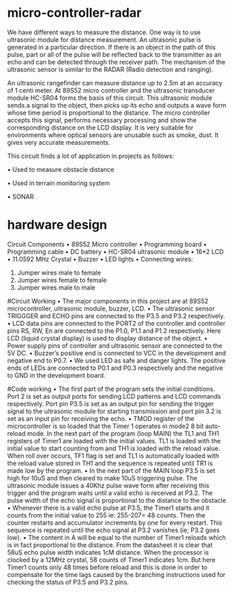 # micro-controller-radar

We have different ways to measure the distance. One way is to use ultrasonic module for distance measurement. An ultrasonic pulse is generated in a particular direction. If there is an object in the path of this pulse, part or all of the pulse will be reflected back to the transmitter as an echo and can be detected through the receiver path. The mechanism of the ultrasonic sensor is similar to the RADAR (Radio detection and ranging).

An ultrasonic rangefinder can measure distance up to 2.5m at an accuracy of 1 centi meter. At 89S52 micro controller and the ultrasonic transducer module HC-SR04 forms the basis of this circuit. This ultrasonic module sends a signal to the object, then picks up its echo and outputs a wave form whose time period is proportional to the distance. The micro controller accepts this signal, performs necessary processing and show the corresponding distance on the LCD display. It is very suitable for environments where optical sensors are unusable such as smoke, dust. It gives very accurate measurements.


This circuit finds a lot of application in projects as follows:

•	Used to measure obstacle distance

•	Used in terrain monitoring system

•	SONAR

# hardware design

Circuit Components 
•	89S52 Micro controller 
•	Programming board
•	Programming cable
•	DC battery
•	HC-SR04 ultrasonic module
•	16*2 LCD
•	11.0592 MHz Crystal
•	Buzzer
•	LED lights
•	Connecting wires:
1.	Jumper wires male to female
2.	Jumper wires female to female
3.	Jumper wires male to male

#Circuit Working
•	The major components in this project are at 89S52 microcontroller, ultrasonic module, buzzer, LCD. 
•	The ultrasonic sensor TRIGGGER and ECHO pins are connected to the P3.5 and P3.2 respectively.  
•	LCD data pins are connected to the PORT2 of the controller and controller pins RS, RW, En are connected to the P1.0, P1.1 and P1.2 respectively. Here LCD (liquid crystal display) is used to display distance of the object. 
•	Power supply pins of controller and ultrasonic sensor are connected to the 5V DC. 
•	Buzzer’s positive end is connected to VCC in the development and negative end to P0.7. 
•	We used LED as safe and danger lights. The positive ends of LEDs are connected to P0.1 and P0.3 respectively and the negative to GND in the development board. 

#Code working
•	The first part of the program sets the initial conditions. Port 2 is set as output ports for sending LCD patterns and LCD commands respectively. Port pin P3.5 is set as an output pin for sending the trigger signal to the ultrasonic module for starting transmission and port pin 3.2 is set as an input pin for receiving the echo. 
•	TMOD register of the microcontroller is so loaded that the Timer 1 operates in mode2 8 bit auto-reload mode. In the next part of the program (loop MAIN) the TL1 and TH1 registers of Timer1 are loaded with the initial values. TL1 is loaded with the initial value to start counting from and TH1 is loaded with the reload value.  When roll over occurs, TF1 flag is set and TL1 is automatically loaded with the reload value stored in TH1 and the sequence is repeated until TR1 is made low by the program.
•	In the next part of the MAIN loop P3.5 is set high for 10uS and then cleared to make 10uS triggering pulse. The ultrasonic module issues a 40Khz pulse wave form after receiving this trigger and the program waits until a valid echo is received at P3.2. The pulse width of the echo signal is proportional to the distance to the obstacle
•	Whenever there is a valid echo pulse at P3.5, the Timer1 starts and it counts from the initial value to 255 ie: 255-207= 48 counts. Then the counter restarts and accumulator increments by one for every restart. This sequence is repeated until the echo signal at P3.2 vanishes (ie; P3.2 goes low). 
•	The content in A will be equal to the number of  Timer1 reloads which is in fact proportional to the distance. From the datasheet it is clear that 58uS echo pulse width indicates 1cM distance. When the processor is clocked by a 12MHz crystal, 58 counts of Timer1 indicates 1cm. But here Timer1 counts only 48 times before reload and this is done in order to compensate for the time lags caused by the branching instructions used for checking the status of P3.5 and P3.2 pins.
